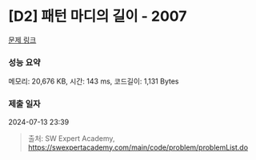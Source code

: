 # [D2] 패턴 마디의 길이 - 2007 

[문제 링크](https://swexpertacademy.com/main/code/problem/problemDetail.do?contestProbId=AV5P1kNKAl8DFAUq) 

### 성능 요약

메모리: 20,676 KB, 시간: 143 ms, 코드길이: 1,131 Bytes

### 제출 일자

2024-07-13 23:39



> 출처: SW Expert Academy, https://swexpertacademy.com/main/code/problem/problemList.do